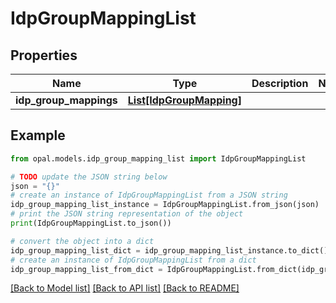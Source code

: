 # IdpGroupMappingList


## Properties

Name | Type | Description | Notes
------------ | ------------- | ------------- | -------------
**idp_group_mappings** | [**List[IdpGroupMapping]**](IdpGroupMapping.md) |  | 

## Example

```python
from opal.models.idp_group_mapping_list import IdpGroupMappingList

# TODO update the JSON string below
json = "{}"
# create an instance of IdpGroupMappingList from a JSON string
idp_group_mapping_list_instance = IdpGroupMappingList.from_json(json)
# print the JSON string representation of the object
print(IdpGroupMappingList.to_json())

# convert the object into a dict
idp_group_mapping_list_dict = idp_group_mapping_list_instance.to_dict()
# create an instance of IdpGroupMappingList from a dict
idp_group_mapping_list_from_dict = IdpGroupMappingList.from_dict(idp_group_mapping_list_dict)
```
[[Back to Model list]](../README.md#documentation-for-models) [[Back to API list]](../README.md#documentation-for-api-endpoints) [[Back to README]](../README.md)


